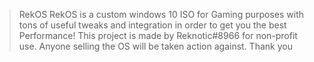 > RekOS
RekOS is a custom windows 10 ISO for Gaming purposes with tons of useful tweaks and integration in order to get you the best Performance!
This project is made by Reknotic#8966 for non-profit use. Anyone selling the OS will be taken action against. Thank you
